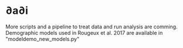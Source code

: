 # ∂a∂i
More scripts and a pipeline to treat data and run analysis are comming.
Demographic models used in Rougeux et al. 2017 are available in "modeldemo_new_models.py"
